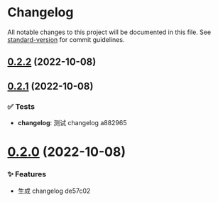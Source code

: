 # Changelog

All notable changes to this project will be documented in this file. See [standard-version](https://github.com/conventional-changelog/standard-version) for commit guidelines.

## [0.2.2](/compare/v0.2.1...v0.2.2) (2022-10-08)

## [0.2.1](/compare/v0.2.0...v0.2.1) (2022-10-08)

### ✅ Tests

- **changelog**: 测试 changelog a882965

# [0.2.0](/compare/v0.1.7...v0.2.0) (2022-10-08)

### ✨ Features

- 生成 changelog de57c02
